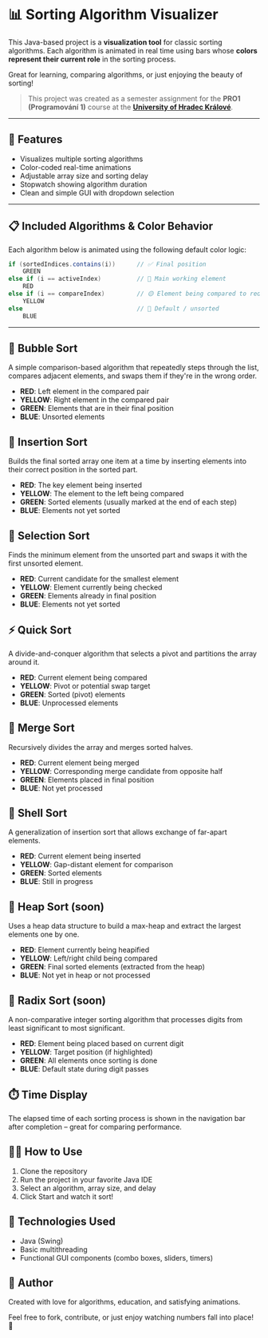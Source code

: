 # 📊 Sorting Algorithm Visualizer

This Java-based project is a **visualization tool** for classic sorting algorithms. Each algorithm is animated in real time using bars whose **colors represent their current role** in the sorting process.

Great for learning, comparing algorithms, or just enjoying the beauty of sorting!

>This project was created as a semester assignment for the **PRO1 (Programování 1)** course at the **[University of Hradec Králové](https://www.uhk.cz)**.

---

## 🚀 Features

- Visualizes multiple sorting algorithms
- Color-coded real-time animations
- Adjustable array size and sorting delay
- Stopwatch showing algorithm duration
- Clean and simple GUI with dropdown selection

---

## 📋 Included Algorithms & Color Behavior

Each algorithm below is animated using the following default color logic:

```java
if (sortedIndices.contains(i))      // ✅ Final position
    GREEN
else if (i == activeIndex)          // 🔴 Main working element
    RED
else if (i == compareIndex)         // 🟡 Element being compared to red
    YELLOW
else                                // 🔵 Default / unsorted
    BLUE
```

---

## 🔁 Bubble Sort
A simple comparison-based algorithm that repeatedly steps through the list, compares adjacent elements, and swaps them if they're in the wrong order.

- **RED**: Left element in the compared pair  
- **YELLOW**: Right element in the compared pair  
- **GREEN**: Elements that are in their final position  
- **BLUE**: Unsorted elements  

## 🧩 Insertion Sort
Builds the final sorted array one item at a time by inserting elements into their correct position in the sorted part.

- **RED**: The key element being inserted  
- **YELLOW**: The element to the left being compared  
- **GREEN**: Sorted elements (usually marked at the end of each step)  
- **BLUE**: Elements not yet sorted  

## 🧮 Selection Sort
Finds the minimum element from the unsorted part and swaps it with the first unsorted element.

- **RED**: Current candidate for the smallest element  
- **YELLOW**: Element currently being checked  
- **GREEN**: Elements already in final position  
- **BLUE**: Elements not yet sorted  

## ⚡ Quick Sort
A divide-and-conquer algorithm that selects a pivot and partitions the array around it.

- **RED**: Current element being compared  
- **YELLOW**: Pivot or potential swap target  
- **GREEN**: Sorted (pivot) elements  
- **BLUE**: Unprocessed elements  

## 🧠 Merge Sort
Recursively divides the array and merges sorted halves.

- **RED**: Current element being merged  
- **YELLOW**: Corresponding merge candidate from opposite half  
- **GREEN**: Elements placed in final position  
- **BLUE**: Not yet processed  

## 🐚 Shell Sort
A generalization of insertion sort that allows exchange of far-apart elements.

- **RED**: Current element being inserted  
- **YELLOW**: Gap-distant element for comparison  
- **GREEN**: Sorted elements  
- **BLUE**: Still in progress  

## 🌲 Heap Sort (soon)
Uses a heap data structure to build a max-heap and extract the largest elements one by one.

- **RED**: Element currently being heapified  
- **YELLOW**: Left/right child being compared  
- **GREEN**: Final sorted elements (extracted from the heap)  
- **BLUE**: Not yet in heap or not processed  

## 🔢 Radix Sort (soon)
A non-comparative integer sorting algorithm that processes digits from least significant to most significant.

- **RED**: Element being placed based on current digit  
- **YELLOW**: Target position (if highlighted)  
- **GREEN**: All elements once sorting is done  
- **BLUE**: Default state during digit passes  

## ⏱️ Time Display
The elapsed time of each sorting process is shown in the navigation bar after completion – great for comparing performance.

## 🧑‍💻 How to Use
1. Clone the repository  
2. Run the project in your favorite Java IDE  
3. Select an algorithm, array size, and delay  
4. Click Start and watch it sort!  

## 📂 Technologies Used
- Java (Swing)  
- Basic multithreading  
- Functional GUI components (combo boxes, sliders, timers)  

## 🙌 Author
Created with love for algorithms, education, and satisfying animations.

Feel free to fork, contribute, or just enjoy watching numbers fall into place! 💚
